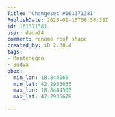 ```yaml
---
Title: 'Changeset #161371381'
PublishDate: 2025-01-15T08:38:38Z
id: 161371381
user: dada24
comment: rename roof shape
created_by: iD 2.30.4
tags:
- Montenegro
- Budva
bbox:
  min_lon: 18.844065
  min_lat: 42.2933035
  max_lon: 18.8444505
  max_lat: 42.2935678

---
```

